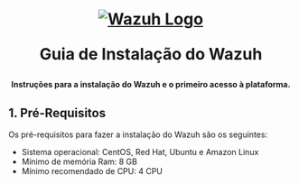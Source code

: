 <h1 align="center">

[![Wazuh Logo](https://github.com/user-attachments/assets/119abd64-9d52-4170-b976-6037f76f6097)](https://wazuh.com)

Guia de Instalação do Wazuh

</h1>

<h4 align="center">

Instruções para a instalação do Wazuh e o primeiro acesso à plataforma.

</h4>

## 1. Pré-Requisitos

Os pré-requisitos para fazer a instalação do Wazuh são os seguintes:

- Sistema operacional: CentOS, Red Hat, Ubuntu e Amazon Linux
- Mínimo de memória Ram: 8 GB
- Mínimo recomendado de CPU: 4 CPU

